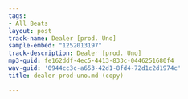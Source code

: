 ```yaml
---
tags:
- All Beats
layout: post
track-name: Dealer [prod. Uno]
sample-embed: "1252013197"
track-description: Dealer [prod. Uno]
mp3-guid: fe162ddf-4ec5-4413-833c-0446251680f4
wav-guid: '0944cc3c-a653-42d1-8fd4-72d1c2d1974c'
title: dealer-prod-uno.md-(copy)

---
```

